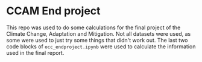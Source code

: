 # CCAM End project

This repo was used to do some calculations for the final project of the Climate Change, Adaptation and Mitigation. Not all datasets were used, as some were used to just try some things that didn't work out. The last two code blocks of `occ_endproject.ipynb` were used to calculate the information used in the final report.
